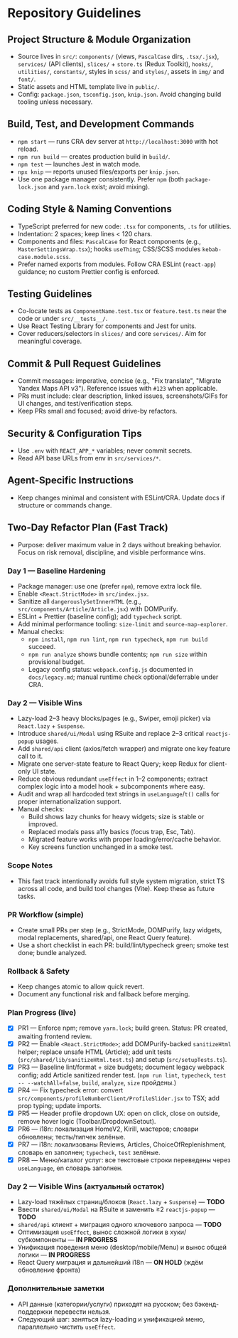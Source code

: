 # Repository Guidelines

## Project Structure & Module Organization
- Source lives in `src/`: `components/` (views, `PascalCase` dirs, `.tsx/.jsx`), `services/` (API clients), `slices/` + `store.ts` (Redux Toolkit), `hooks/`, `utilities/`, `constants/`, styles in `scss/` and `styles/`, assets in `img/` and `font/`.
- Static assets and HTML template live in `public/`.
- Config: `package.json`, `tsconfig.json`, `knip.json`. Avoid changing build tooling unless necessary.

## Build, Test, and Development Commands
- `npm start` — runs CRA dev server at `http://localhost:3000` with hot reload.
- `npm run build` — creates production build in `build/`.
- `npm test` — launches Jest in watch mode.
- `npx knip` — reports unused files/exports per `knip.json`.
- Use one package manager consistently. Prefer `npm` (both `package-lock.json` and `yarn.lock` exist; avoid mixing).

## Coding Style & Naming Conventions
- TypeScript preferred for new code: `.tsx` for components, `.ts` for utilities.
- Indentation: 2 spaces; keep lines < 120 chars.
- Components and files: `PascalCase` for React components (e.g., `MasterSettingsWrap.tsx`); hooks `useThing`; CSS/SCSS modules `kebab-case.module.scss`.
- Prefer named exports from modules. Follow CRA ESLint (`react-app`) guidance; no custom Prettier config is enforced.

## Testing Guidelines
- Co-locate tests as `ComponentName.test.tsx` or `feature.test.ts` near the code or under `src/__tests__/`.
- Use React Testing Library for components and Jest for units.
- Cover reducers/selectors in `slices/` and core `services/`. Aim for meaningful coverage.

## Commit & Pull Request Guidelines
- Commit messages: imperative, concise (e.g., "Fix translate", "Migrate Yandex Maps API v3"). Reference issues with `#123` when applicable.
- PRs must include: clear description, linked issues, screenshots/GIFs for UI changes, and test/verification steps.
- Keep PRs small and focused; avoid drive-by refactors.

## Security & Configuration Tips
- Use `.env` with `REACT_APP_*` variables; never commit secrets.
- Read API base URLs from env in `src/services/*`.

## Agent-Specific Instructions
- Keep changes minimal and consistent with ESLint/CRA. Update docs if structure or commands change.

## Two-Day Refactor Plan (Fast Track)

- Purpose: deliver maximum value in 2 days without breaking behavior. Focus on risk removal, discipline, and visible performance wins.

### Day 1 — Baseline Hardening
- Package manager: use one (prefer `npm`), remove extra lock file.
- Enable `<React.StrictMode>` in `src/index.jsx`.
- Sanitize all `dangerouslySetInnerHTML` (e.g., `src/components/Article/Article.jsx`) with DOMPurify.
- ESLint + Prettier (baseline config); add `typecheck` script.
- Add minimal performance tooling: `size-limit` and `source-map-explorer`.
- Manual checks:
  - `npm install`, `npm run lint`, `npm run typecheck`, `npm run build` succeed.
  - `npm run analyze` shows bundle contents; `npm run size` within provisional budget.
  - Legacy config status: `webpack.config.js` documented in `docs/legacy.md`; manual runtime check optional/deferrable under CRA.

### Day 2 — Visible Wins
- Lazy-load 2–3 heavy blocks/pages (e.g., Swiper, emoji picker) via `React.lazy` + `Suspense`.
- Introduce `shared/ui/Modal` using RSuite and replace 2–3 critical `reactjs-popup` usages.
- Add `shared/api` client (axios/fetch wrapper) and migrate one key feature call to it.
- Migrate one server-state feature to React Query; keep Redux for client-only UI state.
- Reduce obvious redundant `useEffect` in 1–2 components; extract complex logic into a model hook + subcomponents where easy.
- Audit and wrap all hardcoded text strings in `useLanguage`/`t()` calls for proper internationalization support.
- Manual checks:
  - Build shows lazy chunks for heavy widgets; size is stable or improved.
  - Replaced modals pass a11y basics (focus trap, Esc, Tab).
  - Migrated feature works with proper loading/error/cache behavior.
  - Key screens function unchanged in a smoke test.

### Scope Notes
- This fast track intentionally avoids full style system migration, strict TS across all code, and build tool changes (Vite). Keep these as future tasks.

### PR Workflow (simple)
- Create small PRs per step (e.g., StrictMode, DOMPurify, lazy widgets, modal replacements, shared/api, one React Query feature).
- Use a short checklist in each PR: build/lint/typecheck green; smoke test done; bundle analyzed.

### Rollback & Safety
- Keep changes atomic to allow quick revert.
- Document any functional risk and fallback before merging.

### Plan Progress (live)
- [x] PR1 — Enforce npm; remove `yarn.lock`; build green. Status: PR created, awaiting frontend review.
- [x] PR2 — Enable `<React.StrictMode>`; add DOMPurify-backed `sanitizeHtml` helper; replace unsafe HTML (Article); add unit tests (`src/shared/lib/sanitizeHtml.test.ts`) and setup (`src/setupTests.ts`).
- [x] PR3 — Baseline lint/format + size budgets; document legacy webpack config; add Article sanitized render test. (`npm run lint`, `typecheck`, `test -- --watchAll=false`, `build`, `analyze`, `size` пройдены.)
- [x] PR4 — Fix typecheck error: convert `src/components/profileNumberClient/ProfileSlider.jsx` to TSX; add prop typing; update imports.
- [x] PR5 — Header profile dropdown UX: open on click, close on outside, remove hover logic (Toolbar/DropdownSetout).
- [x] PR6 — i18n: локализация HomeV2, Kirill, мастеров; словари обновлены; тесты/типчек зелёные.
- [x] PR7 — i18n: локализованы Reviews, Articles, ChoiceOfReplenishment, словарь en заполнен; `typecheck`, `test` зелёные.
- [x] PR8 — Меню/каталог услуг: все текстовые строки переведены через `useLanguage`, en словарь заполнен.

### Day 2 — Visible Wins (актуальный остаток)
- Lazy-load тяжёлых страниц/блоков (`React.lazy` + `Suspense`) — **TODO**
- Ввести `shared/ui/Modal` на RSuite и заменить ≥2 `reactjs-popup` — **TODO**
- `shared/api` клиент + миграция одного ключевого запроса — **TODO**
- Оптимизация `useEffect`, вынос сложной логики в хуки/субкомпоненты — **IN PROGRESS**
- Унификация поведения меню (desktop/mobile/Menu) и вынос общей логики — **IN PROGRESS**
- React Query миграция и дальнейший i18n — **ON HOLD** (ждём обновление фронта)

### Дополнительные заметки
- API данные (категории/услуги) приходят на русском; без бэкенд-поддержки перевести нельзя.
- Следующий шаг: заняться lazy-loading и унификацией меню, параллельно чистить `useEffect`.
